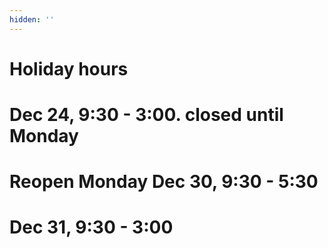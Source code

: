 ```yaml
---
hidden: ''
---
```

# Holiday hours

# Dec 24, 9:30 - 3:00. closed until Monday

# Reopen Monday Dec 30, 9:30 - 5:30

# Dec 31, 9:30 - 3:00

